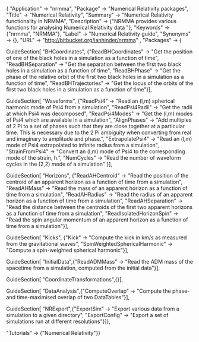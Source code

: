 
{
 "Application" -> "nrmma",
 "Package" -> "Numerical Relativity packages",
 "Title" -> "Numerical Relativity",
 "Summary" -> 
   "Numerical Relativity functionality in NRMMA",
 "Description" -> 
   {"NRMMA provides various functions for analysing Numerical Relativity data "},
 "Keywords" -> {"nrmma", "NRMMA"},
 "Label" -> "Numerical Relativity guide",
 "Synonyms" -> {},
 "URL" -> "http://bitbucket.org/ianhinder/nrmma" ,
 "Packages" -> {

   GuideSection[
     "BHCoordinates",
     {"ReadBHCoordinates" -> "Get the position of one of the black holes in a simulation as a function of time",
     "ReadBHSeparation" -> "Get the separation between the first two black holes in a simulation as a function of time",
     "ReadBHPhase" -> "Get the phase of the relative orbit of the first two black holes in a simulation as a function of time",
     "ReadBHTrajectories" -> "Get the locus of the orbits of the first two black holes in a simulation as a function of time"}],

   GuideSection[
     "Waveforms",
     {"ReadPsi4" -> "Read an (l,m) spherical harmonic mode of Psi4 from a simulation", 
      "ReadPsi4Radii" -> "Get the radii at which Psi4 was decomposed",
      "ReadPsi4Modes" -> "Get the (l,m) modes of Psi4 which are available in a simulation",
      "AlignPhases" -> "Add multiples of 2 Pi to a set of phases such that they are close together at a particular time.  This is necessary due to the 2 Pi ambiguity when converting from real and imaginary to amplitude and phase.",
      "ExtrapolatePsi4" -> "Read an (l,m) mode of Psi4 extrapolated to infinite radius from a simulation",
      "StrainFromPsi4" -> "Convert an (l,m) mode of Psi4 to the corresponding mode of the strain, h.",
      "NumCycles" -> "Read the number of waveform cycles in the (2,2) mode of a simulation"
     }],

   GuideSection[
     "Horizons",
     {"ReadAHCentroid" -> "Read the position of the centroid of an apparent horizon as a function of time from a simulation",
      "ReadAHMass" -> "Read the mass of an apparent horizon as a function of time from a simulation",
      "ReadAHRadius" -> "Read the radius of an apparent horizon as a function of time from a simulation",
     "ReadAHSeparation" -> "Read the distance between the centroids of the first two apparent horizons as a function of time from a simulation",
      "ReadIsolatedHorizonSpin" -> "Read the spin angular momentum of an apparent horizon as a function of time from a simulation"}],

   GuideSection[
     "Kicks",
     {"Kick" -> "Compute the kick in km/s as measured from the gravitational waves",
     "SpinWeightedSphericalHarmonic" -> "Compute a spin-weighted spherical harmonic"}],

   GuideSection[
     "InitialData",{"ReadADMMass" -> "Read the ADM mass of the spacetime from a simulation, computed from the initial data"}],

   GuideSection[
     "CoordinateTransformations",{}],

   GuideSection[
     "DataAnalysis",{"ComputeOverlap" -> "Compute the phase- and time-maximised overlap of two DataTables"}],

   GuideSection[
     "NRExport",{"ExportSim" -> "Export various data from a simulation to a given directory",
                "ExportConfig" -> "Export a set of simulations run at different resolutions"}]},

  "Tutorials" -> {"Numerical Relativity"}}
